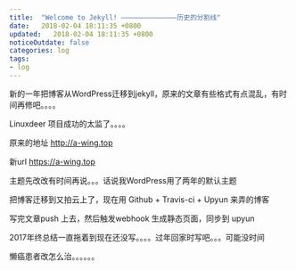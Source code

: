 ```yaml
---
title:  "Welcome to Jekyll! ——————————————历史的分割线"
date:   2018-02-04 18:11:35 +0800
updated:   2018-02-04 18:11:35 +0800
noticeOutdate: false
categories: log
tags:
- log
---
```


新的一年把博客从WordPress迁移到jekyll，原来的文章有些格式有点混乱，有时间再修吧。。。。

Linuxdeer 项目成功的太监了。。。。

原来的地址 http://a-wing.top

新url https://a-wing.top

主题先改改有时间再说。。。话说我WordPress用了两年的默认主题

把博客迁移到又拍云上了，现在用 Github + Travis-ci + Upyun 来弄的博客

写完文章push 上去，然后触发webhook 生成静态页面，同步到 upyun

2017年终总结一直拖着到现在还没写。。。。过年回家时写吧。。。可能没时间

懒癌患者改怎么治。。。。。。
